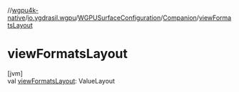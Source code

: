 //[wgpu4k-native](../../../../index.md)/[io.ygdrasil.wgpu](../../index.md)/[WGPUSurfaceConfiguration](../index.md)/[Companion](index.md)/[viewFormatsLayout](view-formats-layout.md)

# viewFormatsLayout

[jvm]\
val [viewFormatsLayout](view-formats-layout.md): ValueLayout